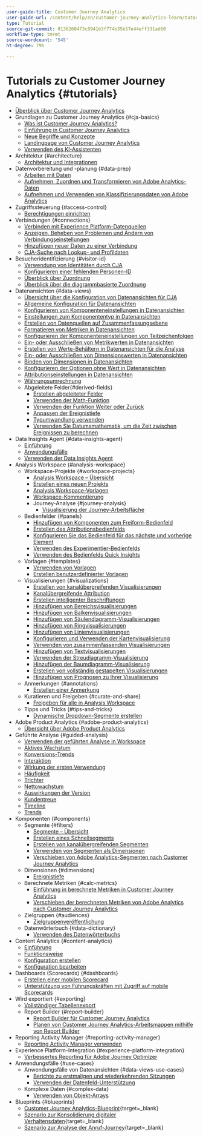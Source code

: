 ```yaml
---
user-guide-title: Customer Journey Analytics
user-guide-url: /content/help/en/customer-journey-analytics-learn/tutorials/overview.html
type: Tutorial
source-git-commit: 0136260473c8941b3f774b35b57e44eff331ad60
workflow-type: tm+mt
source-wordcount: '545'
ht-degree: 79%

---
```



# Tutorials zu Customer Journey Analytics {#tutorials}

+ [Überblick über Customer Journey Analytics](overview.md)
+ Grundlagen zu Customer Journey Analytics {#cja-basics}
   + [Was ist Customer Journey Analytics?](cja-basics/what-is-customer-journey-analytics.md)
   + [Einführung in Customer Journey Analytics](cja-basics/understanding-customer-journey-analytics.md)
   + [Neue Begriffe und Konzepte](cja-basics/new-terms-and-concepts-in-cja.md)
   + [Landingpage von Customer Journey Analytics](cja-basics/customer-journey-analytics-landing-page.md)
   + [Verwenden des KI-Assistenten](cja-basics/use-ai-assistant.md)
+ Architektur {#architecture}
   + [Architektur und Integrationen](architecture/architecture-and-integrations-of-cja.md)
+ Datenvorbereitung und -planung {#data-prep}
   + [Arbeiten mit Daten](data-prep/working-with-data-in-cja.md)
   + [Aufnehmen, Zuordnen und Transformieren von Adobe Analytics-Daten](data-prep/ingest-map-and-transform-adobe-analytics-data.md)
   + [Aufnehmen und Verwenden von Klassifizierungsdaten von Adobe Analytics](data-prep/ingest-and-use-analytics-classifications.md)
+ Zugriffssteuerung {#access-control}
   + [Berechtigungen einrichten](permissions/set-up-permissions.md)
+ Verbindungen {#connections}
   + [Verbinden mit Experience Platform-Datenquellen](connections/connecting-customer-journey-analytics-to-data-sources-in-platform.md)
   + [Anzeigen, Beheben von Problemen und Ändern von Verbindungseinstellungen](connections/connections-details-experience-in-cja.md)
   + [Hinzufügen neuer Daten zu einer Verbindung](connections/add-past-data-to-an-existing-connection-in-cja.md)
   + [CJA-Suche nach Lookup- und Profildaten](connections/cja-lookup-data.md)
+ Besucheridentifizierung {#visitor-id}
   + [Verwendung von Identitäten durch CJA](visitor-id/understanding-how-customer-journey-analytics-uses-identity.md)
   + [Konfigurieren einer fehlenden Personen-ID](visitor-id/configure-missing-person-id.md)
   + [Überblick über Zuordnung ](visitor-id/overview-of-stitching.md)
   + [Überblick über die diagrammbasierte Zuordnung](visitor-id/graph-based-stitching-overview.md)
+ Datenansichten {#data-views}
   + [Übersicht über die Konfiguration von Datenansichten für CJA](data-views/overview-of-configuring-data-views-for-cja.md)
   + [Allgemeine Konfiguration für Datenansichten](data-views/basic-configuration-for-data-views.md)
   + [Konfigurieren von Komponenteneinstellungen in Datenansichten](data-views/configuring-component-settings-in-data-views.md)
   + [Einstellungen zum Komponententyp in Datenansichten](data-views/component-type-settings-in-data-views.md)
   + [Erstellen von Datenquellen auf Zusammenfassungsebene](data-views/create-summary-level-data-sources.md)
   + [Formatieren von Metriken in Datenansichten](data-views/formatting-metrics-in-data-views.md)
   + [Konfigurieren der Komponenteneinstellungen von Teilzeichenfolgen](data-views/configure-substring-component-settings.md)
   + [Ein- oder Ausschließen von Metrikwerten in Datenansichten](data-views/include-or-exclude-metric-values-in-data-views.md)
   + [Erstellen von Werte-Behältern in Datenansichten für die Analyse](data-views/creating-value-buckets-in-data-views-for-analysis.md)
   + [Ein- oder Ausschließen von Dimensionswerten in Datenansichten](data-views/include-or-exclude-dimension-values-in-data-views.md)
   + [Binden von Dimensionen in Datenansichten](data-views/binding-dimensions-in-data-views.md)
   + [Konfigurieren der Optionen ohne Wert in Datenansichten](data-views/configure-no-value-options-in-data-views.md)
   + [Attributionseinstellungen in Datenansichten](data-views/attribution-settings-in-data-views.md)
   + [Währungsumrechnung](data-views/currency-conversion.md)
   + Abgeleitete Felder{#derived-fields}
      + [Erstellen abgeleiteter Felder](data-views/derived-fields/derived-fields-in-cja.md)
      + [Verwenden der Math-Funktion](data-views/derived-fields/use-the-math-function-in-derived-fields.md)
      + [Verwenden der Funktion Weiter oder Zurück](data-views/derived-fields/use-the-next-previous-function-in-derived-fields.md)
      + [Anpassen der Ereignistiefe](data-views/derived-fields/customize-event-depth-in-derived-fields.md)
      + [Typumwandlung verwenden](data-views/derived-fields/use-typecasting-in-derived-fields.md)
      + [Verwenden Sie Datumsmathematik, um die Zeit zwischen Ereignissen zu berechnen](data-views/derived-fields/use-date-math-to-calculate-time-between-events.md)
+ Data Insights Agent {#data-insights-agent}
   + [Einführung](data-insights-agent/introduction-to-the-data-insights-agent.md)
   + [Anwendungsfälle](data-insights-agent/data-insights-agent-use-cases.md)
   + [Verwenden der Data Insights Agent](data-insights-agent/use-the-data-insights-agent.md)
+ Analysis Workspace {#analysis-workspace}
   + Workspace-Projekte {#workspace-projects}
      + [Analysis Workspace – Übersicht](analysis-workspace/workspace-projects/analysis-workspace-overview.md)
      + [Erstellen eines neuen Projekts](analysis-workspace/workspace-projects/build-a-new-project.md)
      + [Analysis Workspace-Vorlagen](analysis-workspace/workspace-projects/analysis-workspace-templates.md)
      + [Workspace-Kommentierung](analysis-workspace/workspace-projects/workspace-commenting.md)
      + Journey-Analyse {#journey-analysis}
         + [Visualisierung der Journey-Arbeitsfläche](analysis-workspace/workspace-projects/journey-analysis/journey-canvas-viz.md)
   + Bedienfelder {#panels}
      + [Hinzufügen von Komponenten zum Freiform-Bedienfeld](analysis-workspace/panels/add-components-to-the-freeform-panel.md)
      + [Erstellen des Attributionsbedienfelds](analysis-workspace/panels/build-the-attribution-panel.md)
      + [Konfigurieren Sie das Bedienfeld für das nächste und vorherige Element](analysis-workspace/panels/configure-next-previous-item-panel.md)
      + [Verwenden des Experimentier-Bedienfelds](analysis-workspace/panels/use-the-experimentation-panel.md)
      + [Verwenden des Bedienfelds Quick Insights](analysis-workspace/panels/use-the-quick-insights-panel.md)
   + Vorlagen {#templates}
      + [Verwenden von Vorlagen](analysis-workspace/templates/use-templates.md)
      + [Erstellen benutzerdefinierter Vorlagen](analysis-workspace/templates/create-custom-templates.md)
   + Visualisierungen {#visualizations}
      + [Erstellen von kanalübergreifenden Visualisierungen](analysis-workspace/visualizations/creating-cross-channel-visualizations-in-customer-journey-analytics.md)
      + [Kanalübergreifende Attribution](analysis-workspace/visualizations/cross-channel-attribution-in-customer-journey-analytics.md)
      + [Erstellen intelligenter Beschriftungen](analysis-workspace/visualizations/intelligent-captions.md)
      + [Hinzufügen von Bereichsvisualisierungen](analysis-workspace/visualizations/add-area-visualizations.md)
      + [Hinzufügen von Balkenvisualisierungen](analysis-workspace/visualizations/add-bar-visualizations.md)
      + [Hinzufügen von Säulendiagramm-Visualisierungen](analysis-workspace/visualizations/add-bullet-graph-visualizations.md)
      + [Hinzufügen von Ringvisualisierungen](analysis-workspace/visualizations/add-donut-visualizations.md)
      + [Hinzufügen von Linienvisualisierungen](analysis-workspace/visualizations/add-line-visualizations.md)
      + [Konfigurieren und Verwenden der Kartenvisualisierung](analysis-workspace/visualizations/configure-and-use-the-map-visualization.md)
      + [Verwenden von zusammenfassenden Visualisierungen](analysis-workspace/visualizations/use-summary-visualizations.md)
      + [Hinzufügen von Textvisualisierungen](analysis-workspace/visualizations/add-text-visualizations.md)
      + [Verwenden der Streudiagramm-Visualisierung](analysis-workspace/visualizations/use-scatterplot-visualizations.md)
      + [Hinzufügen der Baumdiagramm-Visualisierung](analysis-workspace/visualizations/add-treemap-visualizations.md)
      + [Erstellen von vollständig gestapelten Visualisierungen](analysis-workspace/visualizations/create-stacked-visualizations.md)
      + [Hinzufügen von Prognosen zu Ihrer Visualisierung](analysis-workspace/visualizations/forecasting.md)
   + Anmerkungen {#annotations}
      + [Erstellen einer Anmerkung](analysis-workspace/annotations/create-an-annotation.md)
   + Kuratieren und Freigeben {#curate-and-share}
      + [Freigeben für alle in Analysis Workspace](analysis-workspace/curate-and-share/share-with-anyone-in-analysis-workspace.md)
   + Tipps und Tricks {#tips-and-tricks}
      + [Dynamische Dropdown-Segmente erstellen](analysis-workspace/tips-and-tricks/dynamic-drop-downs.md)
+ Adobe Product Analytics {#adobe-product-analytics}
   + [Übersicht über Adobe Product Analytics](adobe-product-analytics/adobe-product-analytics-overview.md)
+ Geführte Analyse {#guided-analysis}
   + [Verwenden der geführten Analyse in Workspace](guided-analysis/guided-analysis-in-workspace.md)
   + [Aktives Wachstum](guided-analysis/active-growth.md)
   + [Konversions-Trends](guided-analysis/conversion-trends.md)
   + [Interaktion](guided-analysis/engagement.md)
   + [Wirkung der ersten Verwendung](guided-analysis/first-use-impact.md)
   + [Häufigkeit](guided-analysis/frequency.md)
   + [Trichter](guided-analysis/funnel.md)
   + [Nettowachstum](guided-analysis/net-growth.md)
   + [Auswirkungen der Version](guided-analysis/release-impact.md)
   + [Kundentreue](guided-analysis/retention.md)
   + [Timeline](guided-analysis/timeline.md)
   + [Trends](guided-analysis/trends.md)
+ Komponenten {#components}
   + Segmente {#filters}
      + [Segmente – Übersicht](components/filters/introduction-to-filters-in-cja.md)
      + [Erstellen eines Schnellsegments](components/filters/create-a-quick-filter.md)
      + [Erstellen von kanalübergreifenden Segmenten](components/filters/creating-cross-channel-filters-in-customer-journey-analytics.md)
      + [Verwenden von Segmenten als Dimensionen](components/filters/use-filters-as-dimensions.md)
      + [Verschieben von Adobe Analytics-Segmenten nach Customer Journey Analytics](components/filters/moving-adobe-analytics-segments-to-customer-journey-analytics.md)
   + Dimensionen {#dimensions}
      + [Ereignistiefe](components/dimensions/event-depth-in-cja.md)
   + Berechnete Metriken {#calc-metrics}
      + [Einführung in berechnete Metriken in Customer Journey Analytics](components/calc-metrics/introduction-to-calculated-metrics-in-customer-journey-analytics.md)
      + [Verschieben der berechneten Metriken von Adobe Analytics nach Customer Journey Analytics](components/calc-metrics/moving-your-calculated-metrics-from-adobe-analytics-to-customer-journey-analytics.md)
   + Zielgruppen {#audiences}
      + [Zielgruppenveröffentlichung](components/audiences/audience-publishing-for-cja.md)
   + Datenwörterbuch {#data-dictionary}
      + [Verwenden des Datenwörterbuchs](components/data-dictionary/use-data-dictionary.md)
+ Content Analytics {#content-analytics}
   + [Einführung](content-analytics/introduction-to-content-analytics.md)
   + [Funktionsweise](content-analytics/how-it-works.md)
   + [Konfiguration erstellen](content-analytics/create-configuration.md)
   + [Konfiguration bearbeiten](content-analytics/edit-configuration.md)
+ Dashboards (Scorecards) {#dashboards}
   + [Erstellen einer mobilen Scorecard](dashboards/create-a-mobile-scorecard.md)
   + [Unterstützung von Führungskräften mit Zugriff auf mobile Scorecards](dashboards/assist-executives-to-access-mobile-scorecards.md)
+ Wird exportiert {#exporting}
   + [Vollständiger Tabellenexport](exporting/full-table-export.md)
   + Report Builder {#report-builder}
      + [Report Builder für Customer Journey Analytics](exporting/report-builder/report-builder-for-customer-journey-analytics.md)
      + [Planen von Customer Journey Analytics-Arbeitsmappen mithilfe von Report Builder](exporting/report-builder/schedule-cja-workbooks-using-report-builder.md)
+ Reporting Activity Manager {#reporting-activity-manager}
   + [Reporting Activity Manager verwenden](reporting-activity-manager/use-the-reporting-activity-manager.md)
+ Experience Platform-Integration {#experience-platform-integration}
   + [Verbessertes Reporting für Adobe Journey Optimizer](experience-platform-integration/enhanced-reporting-for-adobe-journey-optimizer.md)
+ Anwendungsfälle {#use-cases}
   + Anwendungsfälle von Datenansichten {#data-views-use-cases}
      + [Berichte zu erstmaligen und wiederkehrenden Sitzungen](use-cases/data-views-use-cases/first-time-and-returning-sessions.md)
      + [Verwenden der Datenfeld-Unterstützung](use-cases/data-views-use-cases/leverage-date-field-support.md)
   + Komplexe Daten {#complex-data}
      + [Verwenden von Objekt-Arrays](use-cases/complex-data/object-arrays-in-cja.md)
+ Blueprints {#blueprints}
   + [Customer Journey Analytics-Blueprint](https://experienceleague.adobe.com/en/docs/blueprints-learn/architecture/customer-journey-analytics/overview){target=_blank}
   + [Szenario zur Konsolidierung digitaler Verhaltensdaten](https://experienceleague.adobe.com/de/docs/analytics-platform/using/cja-usecases/cross-channel/cross-channel){target=_blank}
   + [Szenario zur Analyse der Anruf-Journey](https://experienceleague.adobe.com/en/docs/analytics-platform/using/cja-usecases/cross-channel/call-center){target=_blank}
